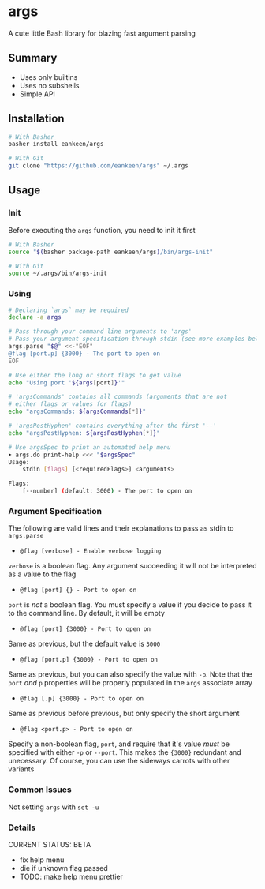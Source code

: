 # args

A cute little Bash library for blazing fast argument parsing

## Summary

- Uses only builtins
- Uses no subshells
- Simple API

## Installation

```sh
# With Basher
basher install eankeen/args

# With Git
git clone "https://github.com/eankeen/args" ~/.args
```

## Usage

### Init

Before executing the `args` function, you need to init it first

```sh
# With Basher
source "$(basher package-path eankeen/args)/bin/args-init"

# With Git
source ~/.args/bin/args-init
```

### Using

```bash
# Declaring `args` may be required
declare -a args

# Pass through your command line arguments to 'args'
# Pass your argument specification through stdin (see more examples below)
args.parse "$@" <<-"EOF"
@flag [port.p] {3000} - The port to open on
EOF

# Use either the long or short flags to get value
echo "Using port '${args[port]}'"

# 'argsCommands' contains all commands (arguments that are not
# either flags or values for flags)
echo "argsCommands: ${argsCommands[*]}"

# 'argsPostHyphen' contains everything after the first '--'
echo "argsPostHyphen: ${argsPostHyphen[*]}"

# Use argsSpec to print an automated help menu
➤ args.do print-help <<< "$argsSpec"
Usage:
    stdin [flags] [<requiredFlags>] <arguments>

Flags:
    [--number] (default: 3000) - The port to open on
```

### Argument Specification

The following are valid lines and their explanations to pass as stdin to `args.parse`

- `@flag [verbose] - Enable verbose logging`

`verbose` is a boolean flag. Any argument succeeding it will not be interpreted as a value to the flag

- `@flag [port] {} - Port to open on`

`port` is _not_ a boolean flag. You must specify a value if you decide to pass it to the command line. By default, it will be empty

- `@flag [port] {3000} - Port to open on`

Same as previous, but the default value is `3000`

- `@flag [port.p] {3000} - Port to open on`

Same as previous, but you can also specify the value with `-p`. Note that the `port` _and_ `p` properties will be properly populated in the `args` associate array

- `@flag [.p] {3000} - Port to open on`

Same as previous before previous, but only specify the short argument

- `@flag <port.p> - Port to open on`

Specify a non-boolean flag, `port`, and require that it's value _must_ be specified with either `-p` or `--port`. This makes the `{3000}` redundant and unecessary. Of course, you can use the sideways carrots with other variants

### Common Issues

Not setting `args` with `set -u`

### Details

CURRENT STATUS: BETA

- fix help menu
- die if unknown flag passed
- TODO: make help menu prettier
